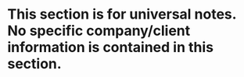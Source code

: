 # This section is for universal notes.  No specific company/client information is contained in this section.